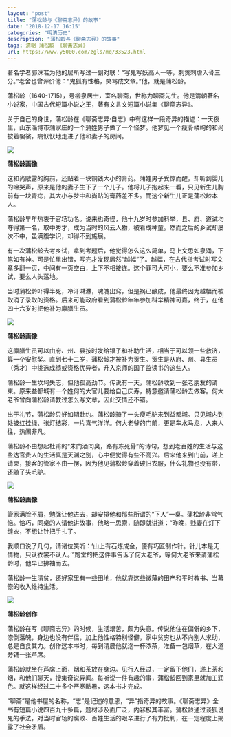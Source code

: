 ```yaml
---
layout: "post"
title: "蒲松龄与《聊斋志异》的故事"
date: "2018-12-17 16:15"
categories: "明清历史"
description: "蒲松龄与《聊斋志异》的故事"
tags: 清朝 蒲松龄 《聊斋志异》
url: https://www.y5000.com/zgls/mq/33523.html
---
```






著名学者郭沫若为他的居所写过一副对联：“写鬼写妖高人一等，刺贪刺虐入骨三分。”老舍也曾评价他：“鬼狐有性格，笑骂成文章。”他，就是蒲松龄。

蒲松龄（1640-1715），号柳泉居士，室名聊斋，世称为聊斋先生。他是清朝著名小说家，中国古代短篇小说之王，著有文言文短篇小说集《聊斋志异》。

关于自己的身世，蒲松龄在《聊斋志异·自志》中有这样一段奇异的描述：一天夜里，山东淄博市蒲家庄的一个蒲姓男子做了一个怪梦。他梦见一个瘦骨嶙峋的和尚披着袈裟，病恹恹地走进了他和妻子的房间。

![](https://img.y5000.com/uploads/allimg/180921/14-1P921163QJ24.jpg)

**蒲松龄画像**

这和尚敞露的胸前，还贴着一块铜钱大小的膏药。蒲姓男子受惊而醒，却听到婴儿的啼哭声，原来是他的妻子生下了一个儿子。他将儿子抱起来一看，只见新生儿胸前有一块青痣，其大小与梦中和尚贴的膏药差不多。而这个新生儿正是蒲松龄本人。

蒲松龄早年热衷于官场功名。说来也奇怪，他十九岁时参加科举，县、府、道试均夺得第一名，取中秀才，成为当时的风云人物，被看成神童。然而之后的乡试却屡次不中，虽满腹学识，却得不到施展。

有一次蒲松龄去考乡试，拿到考题后，他觉得怎么这么简单，马上文思如泉涌，下笔如有神。可是忙里出错，写完才发现居然“越幅”了。越幅，在古代指考试时写文章多翻一页，中间有一页空白，上下不相接连。这个罪可大可小，要么不准参加乡试，要么人头落地。

当时蒲松龄吓得半死，冷汗淋淋，魂魄出窍，但是祸已酿成，他最终因为越幅而被取消了录取的资格。后来可能政府看到蒲松龄年年参加科举精神可嘉，终于，在他四十六岁时把他补为廪膳生员。

![](https://img.y5000.com/uploads/allimg/180921/14-1P921163U2942.jpg)

**蒲松龄画像**

这廪膳生员可以由府、州、县按时发给银子和补助生活，相当于可以领一些救济，算一个安慰奖。直到七十二岁，蒲松龄才被补为贡生。贡生是从府、州、县生员（秀才）中挑选成绩或资格优异者，升入京师的国子监读书的这些人。

蒲松龄一生坎坷失志，但他孤高劲节。传说有一天，蒲松龄收到一张老朋友的请柬。原来益都城有一个姓何的大官儿要给自己庆寿，特意邀请蒲松龄去做客。何大老爷曾向蒲松龄请教过怎么写文章，因此交情还不错。

出于礼节，蒲松龄只好如期赴约。蒲松龄骑了一头瘦毛驴来到益都城。只见城内到处披红挂绿、张灯结彩，一片喜气洋洋。何大老爷的门前，更是车水马龙，人来人往，热闹非凡。

蒲松龄不由想起杜甫的“朱门酒肉臭，路有冻死骨”的诗句，想到老百姓的生活与这些达官贵人的生活真是天渊之别，心中便觉得有些不高兴。后来他来到门前，递上请柬，接客的管家不由一愣，因为他见蒲松龄穿着破旧衣服，什么礼物也没有带，还骑了头毛驴。

![](https://img.y5000.com/uploads/allimg/180921/14-1P92116391W20.jpg)

**蒲松龄画像**

管家满脸不屑，勉强让他进去，却安排他和那些所谓的“下人”一桌。蒲松龄非常气恼。恰巧，同桌的人请他讲故事，他略一思索，随即就讲道：“昨晚，贱妻在灯下缝衣，不想让针把手扎了。

我顺口说了几句，请诸位笑听：‘山上有石炼成金，便有巧匠制作针。针儿本是无情物，只认衣裳不认人。’”跑堂的把这件事告诉了何大老爷，等何大老爷来请蒲松龄时，他早已拂袖而去。

蒲松龄一生清贫，还好家里有一些田地，他就靠这些微薄的田产和平时教书、当幕僚的收入维持生活。

![](https://img.y5000.com/uploads/allimg/180921/14-1P921163952493.jpg)

**蒲松龄创作**

蒲松龄在写《聊斋志异》的时候，生活艰苦，颇为失意。传说他住在偏僻的乡下，潦倒落魄，身边也没有伴侣，加上他性格特别怪僻，家中贫穷也从不向别人求助，总是自食其力。创作这本书时，每到清晨他就泡一杯浓茶，准备一包烟草，在大道旁铺一张芦席。

蒲松龄就坐在芦席上面，烟和茶放在身边。见行人经过，一定留下他们，递上茶和烟，和他们聊天，搜集奇说异闻。每听说一件有趣的事，蒲松龄回到家里就加工润色。就这样经过二十多个严寒酷暑，这本书才完成。

“聊斋”是他书屋的名称，“志”是记述的意思，“异”指奇异的故事。《聊斋志异》全书有短篇小说四百九十多篇，题材涉及面广泛，内容极其丰富。蒲松龄通过谈狐说鬼的手法，对当时官场的腐败、百姓生活的艰辛进行了有力批判，在一定程度上揭露了社会矛盾。
